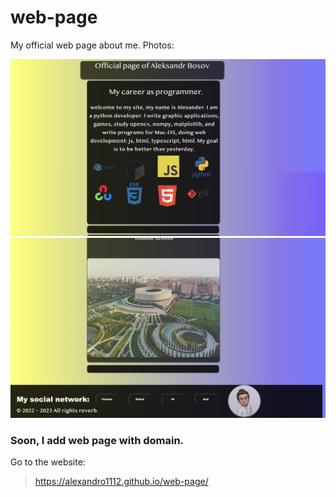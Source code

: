 # web-page
My official web page about me.
Photos:

<img src="https://github.com/Alexandro1112/web-page/blob/main/Снимок%20экрана%202023-04-18%20в%2022.40.29.png">
<img src="https://github.com/Alexandro1112/web-page/blob/main/Снимок%20экрана%202023-04-18%20в%2022.40.50.png">

### Soon, I add web page with domain.
Go to the website:
> https://alexandro1112.github.io/web-page/
